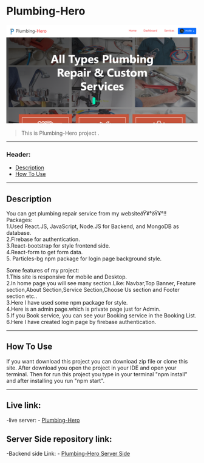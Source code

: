# Plumbing-Hero

![Plumbing-Hero Project](/src/images/plumbingHeroSS1.png)

> This is Plumbing-Hero project .

---

### Header:

- [Description](#description)
- [How To Use](#how-to-use)

---

## Description

You can get plumbing repair service from my websiteðŸ¥°ðŸ¥°!!
<br/>
Packages: <br/>
1.Used React.JS, JavaScript, Node.JS for
Backend, and MongoDB as database. <br/>
2.Firebase for authentication.
<br/>
3.React-bootstrap for style frontend side.
<br/>
4.React-form to get form data. <br/> 5. Particles-bg npm package for login page background style.
<br/>

Some features of my project: <br/>
1.This site is responsive for mobile and Desktop.<br/>
2.In home page you will see many section.Like: Navbar,Top Banner, Feature section,About Section,Service Section,Choose Us section and Footer section etc..<br/>
3.Here I have used some npm package for style.<br/>
4.Here is an admin page.which is private page just for Admin.<br/>
5.If you Book service, you can see your Booking service in the Booking List.<br/>
6.Here I have created login page by firebase authentication.<br/>

---

## How To Use

If you want download this project you can download zip file or clone this site.
After download you open the project in your IDE and open your terminal. Then for run this project you type in your terminal "npm install" and after installing you run "npm start".

---

## Live link:

-live server: - [Plumbing-Hero](https://plumbing-hero.web.app/)

## Server Side repository link:

-Backend side Link: - [Plumbing-Hero Server Side](https://github.com/zabedbinsiraz/plumbing-hero-server)
